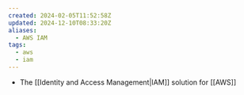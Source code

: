 ```yaml
---
created: 2024-02-05T11:52:58Z
updated: 2024-12-10T08:33:20Z
aliases:
  - AWS IAM
tags:
  - aws
  - iam
---
```

- The [[Identity and Access Management|IAM]] solution for [[AWS]]